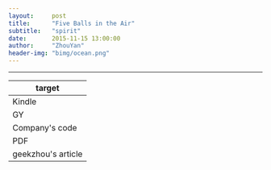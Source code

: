 ```yaml
---
layout:     post
title:      "Five Balls in the Air"
subtitle:   "spirit"
date:       2015-11-15 13:00:00
author:     "ZhouYan"
header-img: "bimg/ocean.png"
---
```



***

|target|
|-|
|Kindle|
|GY|
|Company's code|
|PDF|
|geekzhou's article|

